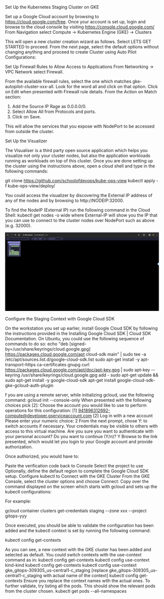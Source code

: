 Set Up the Kubernetes Staging Cluster on GKE

Set up a Google Cloud account by browsing to https://cloud.google.com/free.
Once your account is set up, login and browse to the cloud console by visiting
https://console.cloud.google.com/
From Navigation select Compute → Kubernetes Engine (GKE) → Clusters

This will open a new cluster creation wizard as follows. Select LETS GET STARTED to proceed.
From the next page, select the default options without changing anything and proceed to create
Cluster using Auto Pilot Configurations:


Set Up Firewall Rules to Allow Access to Applications
From Networking → VPC Network select Firewall.

From the available firewall rules, select the one which matches gke-autopilot-cluster-xxx-all.
Look for the word all and click on that option.
Click on Edit when presented with Firewall rule details.
From the Action on Match section:
1. Add the Source IP Rage as 0.0.0.0/0.
2. Select Allow All from Protocols and ports.
3. Click on Save.

This will allow the services that you expose with NodePort to be accessed from outside the
cluster.

Set Up the Visualizer

The Visualiser is a third party open source application which helps you visualize not only your
cluster nodes, but also the application workloads running as workloads on top of this cluster.
Once you are done setting up the cluster using the instructions above, open a cloud shell and type in the following commands:

git clone https://github.com/schoolofdevops/kube-ops-view
kubectl apply -f kube-ops-view/deploy/

You could access the visualizer by discovering the External IP address of any of the nodes and
by browsing to http://NODEIP:32000.

To find the NodeIP (External IP) run the following command in the Cloud Shell:
kubectl get nodes -o wide
where External-IP will show you the IP that you can use to connect to the cluster nodes over
NodePort such as above (e.g. 32000).

![visualizier](nodeip.png)


Configure the Staging Context with Google Cloud SDK

On the workstation you set up earlier, install Google Cloud SDK by following the instructions
provided in the Installing Google Cloud SDK | Cloud SDK Documentation.
On Ubuntu, you could use the following sequence of commands to do so:
echo "deb [signed-by=/usr/share/keyrings/cloud.google.gpg]
https://packages.cloud.google.com/apt cloud-sdk main" | sudo tee -a
/etc/apt/sources.list.d/google-cloud-sdk.list
sudo apt-get install -y
apt-transport-https ca-certificates gnupg
curl https://packages.cloud.google.com/apt/doc/apt-key.gpg | sudo
apt-key --keyring /usr/share/keyrings/cloud.google.gpg add -
sudo apt-get update && sudo apt-get install -y google-cloud-sdk
apt-get install google-cloud-sdk-gke-gcloud-auth-plugin

f you are using a remote server, while initializing gcloud, use the following command:
gcloud init --console-only
When presented with the following choices pick [2]:
Choose the account you would like to use to perform operations for
this configuration:
[1] 941896312692-compute@developer.gserviceaccount.com
[2] Log in with a new account
Please enter your numeric choice: 2
From the next prompt, chose Y:
to switch accounts if necessary.
Your credentials may be visible to others with access to this
virtual machine. Are you sure you want to authenticate with
your personal account?
Do you want to continue (Y/n)? Y
Browse to the link presented, which would let you login to your Google account and provide
authorization.

Once authorized, you would have to:

Paste the verification code back to Console
Select the project to use
Optionally, define the default region
to complete the Google Cloud SDK setup.
Configure kubectl to Connect with the GKE Cluster
From the GKE Console, select the cluster options and choose Connect:
Copy over the command displayed on the screen which starts with gcloud and sets up the
kubectl configurations:

For example:

gcloud container clusters get-credentials staging --zone xxx --project
gitops-yyy

Once executed, you should be able to validate the configuration has been added and the
kubectl context is set by running the following command:

kubectl config get-contexts

As you can see, a new context with the GKE cluster has been added and selected as default.
You could switch contexts with the use-context command as in:
kubectl config get-contexts
kubectl config use-context kind-kind
kubectl config get-contexts
kubectl config use-context gke_gitops-309305_us-central1-c_staging
[replace gke_gitops-309305_us-central1-c_staging with actual name of
the context]
kubectl config get-contexts
Ensure you replace the context names with the actual ones.
To further validate, try listing all the pods. This should show the relevant pods from the cluster
chosen.
kubectl get pods --all-namespaces